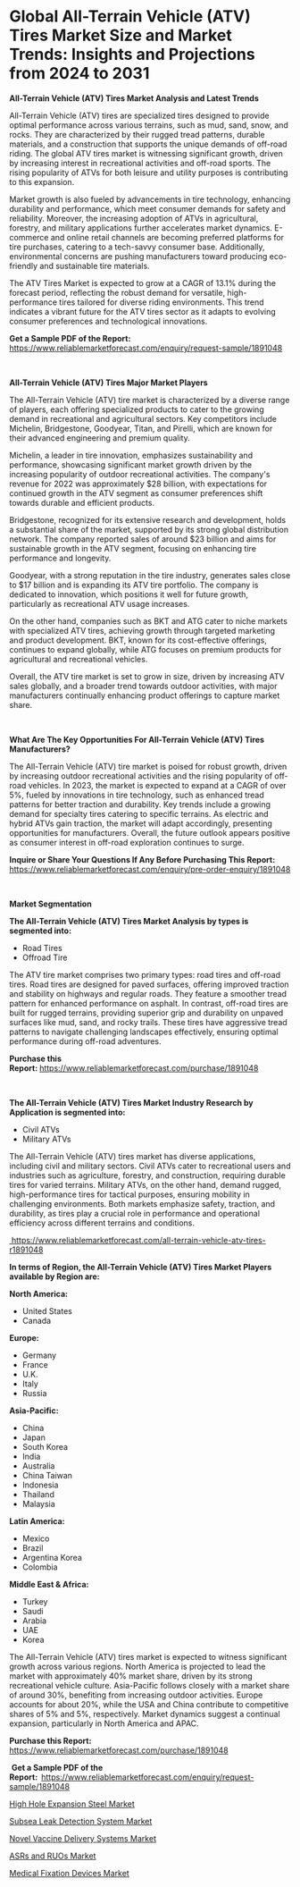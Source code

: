 <p><h1>Global All-Terrain Vehicle (ATV) Tires Market Size and Market Trends: Insights and Projections from 2024 to 2031</h1></p><p><strong>All-Terrain Vehicle (ATV) Tires Market Analysis and Latest Trends</strong></p>
<p><p>All-Terrain Vehicle (ATV) tires are specialized tires designed to provide optimal performance across various terrains, such as mud, sand, snow, and rocks. They are characterized by their rugged tread patterns, durable materials, and a construction that supports the unique demands of off-road riding. The global ATV tires market is witnessing significant growth, driven by increasing interest in recreational activities and off-road sports. The rising popularity of ATVs for both leisure and utility purposes is contributing to this expansion.</p><p>Market growth is also fueled by advancements in tire technology, enhancing durability and performance, which meet consumer demands for safety and reliability. Moreover, the increasing adoption of ATVs in agricultural, forestry, and military applications further accelerates market dynamics. E-commerce and online retail channels are becoming preferred platforms for tire purchases, catering to a tech-savvy consumer base. Additionally, environmental concerns are pushing manufacturers toward producing eco-friendly and sustainable tire materials. </p><p>The ATV Tires Market is expected to grow at a CAGR of 13.1% during the forecast period, reflecting the robust demand for versatile, high-performance tires tailored for diverse riding environments. This trend indicates a vibrant future for the ATV tires sector as it adapts to evolving consumer preferences and technological innovations.</p></p>
<p><strong>Get a Sample PDF of the Report:&nbsp;</strong> <a href="https://www.reliablemarketforecast.com/enquiry/request-sample/1891048?utm_campaign=1755&utm_medium=2&utm_source=Github&utm_content=ia&utm_term=24102024&utm_id=all-terrain-vehicle-atv-tires">https://www.reliablemarketforecast.com/enquiry/request-sample/1891048</a></p>
<p>&nbsp;</p>
<p><strong>All-Terrain Vehicle (ATV) Tires Major Market Players</strong></p>
<p><p>The All-Terrain Vehicle (ATV) tire market is characterized by a diverse range of players, each offering specialized products to cater to the growing demand in recreational and agricultural sectors. Key competitors include Michelin, Bridgestone, Goodyear, Titan, and Pirelli, which are known for their advanced engineering and premium quality.</p><p>Michelin, a leader in tire innovation, emphasizes sustainability and performance, showcasing significant market growth driven by the increasing popularity of outdoor recreational activities. The company's revenue for 2022 was approximately $28 billion, with expectations for continued growth in the ATV segment as consumer preferences shift towards durable and efficient products.</p><p>Bridgestone, recognized for its extensive research and development, holds a substantial share of the market, supported by its strong global distribution network. The company reported sales of around $23 billion and aims for sustainable growth in the ATV segment, focusing on enhancing tire performance and longevity.</p><p>Goodyear, with a strong reputation in the tire industry, generates sales close to $17 billion and is expanding its ATV tire portfolio. The company is dedicated to innovation, which positions it well for future growth, particularly as recreational ATV usage increases.</p><p>On the other hand, companies such as BKT and ATG cater to niche markets with specialized ATV tires, achieving growth through targeted marketing and product development. BKT, known for its cost-effective offerings, continues to expand globally, while ATG focuses on premium products for agricultural and recreational vehicles.</p><p>Overall, the ATV tire market is set to grow in size, driven by increasing ATV sales globally, and a broader trend towards outdoor activities, with major manufacturers continually enhancing product offerings to capture market share.</p></p>
<p>&nbsp;</p>
<p><strong>What Are The Key Opportunities For All-Terrain Vehicle (ATV) Tires Manufacturers?</strong></p>
<p><p>The All-Terrain Vehicle (ATV) tire market is poised for robust growth, driven by increasing outdoor recreational activities and the rising popularity of off-road vehicles. In 2023, the market is expected to expand at a CAGR of over 5%, fueled by innovations in tire technology, such as enhanced tread patterns for better traction and durability. Key trends include a growing demand for specialty tires catering to specific terrains. As electric and hybrid ATVs gain traction, the market will adapt accordingly, presenting opportunities for manufacturers. Overall, the future outlook appears positive as consumer interest in off-road exploration continues to surge.</p></p>
<p><strong>Inquire or Share Your Questions If Any Before Purchasing This Report:</strong> <a href="https://www.reliablemarketforecast.com/enquiry/pre-order-enquiry/1891048?utm_campaign=1755&utm_medium=2&utm_source=Github&utm_content=ia&utm_term=24102024&utm_id=all-terrain-vehicle-atv-tires">https://www.reliablemarketforecast.com/enquiry/pre-order-enquiry/1891048</a></p>
<p>&nbsp;</p>
<p><strong>Market Segmentation</strong></p>
<p><strong>The All-Terrain Vehicle (ATV) Tires Market Analysis by types is segmented into:</strong></p>
<p><ul><li>Road Tires</li><li>Offroad Tire</li></ul></p>
<p><p>The ATV tire market comprises two primary types: road tires and off-road tires. Road tires are designed for paved surfaces, offering improved traction and stability on highways and regular roads. They feature a smoother tread pattern for enhanced performance on asphalt. In contrast, off-road tires are built for rugged terrains, providing superior grip and durability on unpaved surfaces like mud, sand, and rocky trails. These tires have aggressive tread patterns to navigate challenging landscapes effectively, ensuring optimal performance during off-road adventures.</p></p>
<p><strong>Purchase this Report:&nbsp;</strong><a href="https://www.reliablemarketforecast.com/purchase/1891048?utm_campaign=1755&utm_medium=2&utm_source=Github&utm_content=ia&utm_term=24102024&utm_id=all-terrain-vehicle-atv-tires">https://www.reliablemarketforecast.com/purchase/1891048</a></p>
<p>&nbsp;</p>
<p><strong>The All-Terrain Vehicle (ATV) Tires Market Industry Research by Application is segmented into:</strong></p>
<p><ul><li>Civil ATVs</li><li>Military ATVs</li></ul></p>
<p><p>The All-Terrain Vehicle (ATV) tires market has diverse applications, including civil and military sectors. Civil ATVs cater to recreational users and industries such as agriculture, forestry, and construction, requiring durable tires for varied terrains. Military ATVs, on the other hand, demand rugged, high-performance tires for tactical purposes, ensuring mobility in challenging environments. Both markets emphasize safety, traction, and durability, as tires play a crucial role in performance and operational efficiency across different terrains and conditions.</p></p>
<p><a href="https://www.reliablemarketforecast.com/all-terrain-vehicle-atv-tires-r1891048?utm_campaign=1755&utm_medium=2&utm_source=Github&utm_content=ia&utm_term=24102024&utm_id=all-terrain-vehicle-atv-tires">&nbsp;https://www.reliablemarketforecast.com/all-terrain-vehicle-atv-tires-r1891048</a></p>
<p><strong>In terms of Region, the All-Terrain Vehicle (ATV) Tires Market Players available by Region are:</strong></p>
<p>
    <p> <strong> North America: </strong>
        <ul>
            <li>United States</li>
            <li>Canada</li>
        </ul>
        </p> 
    <p> <strong> Europe: </strong>
        <ul>
            <li>Germany</li>
            <li>France</li>
            <li>U.K.</li>
            <li>Italy</li>
            <li>Russia</li>
        </ul>
        </p> 
    <p> <strong> Asia-Pacific: </strong>
        <ul>
            <li>China</li>
            <li>Japan</li>
            <li>South Korea</li>
            <li>India</li>
            <li>Australia</li>
            <li>China Taiwan</li>
            <li>Indonesia</li>
            <li>Thailand</li>
            <li>Malaysia</li>
        </ul>
        </p> 
    <p> <strong> Latin America: </strong>
        <ul>
            <li>Mexico</li>
            <li>Brazil</li>
            <li>Argentina Korea</li>
            <li>Colombia</li>
        </ul>
        </p> 
    <p> <strong> Middle East & Africa: </strong>
        <ul>
            <li>Turkey</li>
            <li>Saudi</li>
            <li>Arabia</li>
            <li>UAE</li>
            <li>Korea</li>
        </ul>
    </p>
    </p>
<p><p>The All-Terrain Vehicle (ATV) tires market is expected to witness significant growth across various regions. North America is projected to lead the market with approximately 40% market share, driven by its strong recreational vehicle culture. Asia-Pacific follows closely with a market share of around 30%, benefiting from increasing outdoor activities. Europe accounts for about 20%, while the USA and China contribute to competitive shares of 5% and 5%, respectively. Market dynamics suggest a continual expansion, particularly in North America and APAC.</p></p>
<p><strong>Purchase this Report: </strong><a href="https://www.reliablemarketforecast.com/purchase/1891048?utm_campaign=1755&utm_medium=2&utm_source=Github&utm_content=ia&utm_term=24102024&utm_id=all-terrain-vehicle-atv-tires">https://www.reliablemarketforecast.com/purchase/1891048</a></p>
<p>&nbsp;<strong>Get a Sample PDF of the Report:&nbsp;&nbsp;</strong><a href="https://www.reliablemarketforecast.com/enquiry/request-sample/1891048?utm_campaign=1755&utm_medium=2&utm_source=Github&utm_content=ia&utm_term=24102024&utm_id=all-terrain-vehicle-atv-tires">https://www.reliablemarketforecast.com/enquiry/request-sample/1891048</a></p>
<p><strong></strong></p>
<p><p><a href="https://github.com/JudyWalsh475/Market-Research-Report-List-1/blob/main/high-hole-expansion-steel-market.md?utm_campaign=1755&utm_medium=2&utm_source=Github&utm_content=ia&utm_term=24102024&utm_id=all-terrain-vehicle-atv-tires">High Hole Expansion Steel Market</a></p><p><a href="https://www.linkedin.com/pulse/evaluating-subsea-leak-detection-system-market-trends-growth-414nf?utm_campaign=1755&utm_medium=2&utm_source=Github&utm_content=ia&utm_term=24102024&utm_id=all-terrain-vehicle-atv-tires">Subsea Leak Detection System Market</a></p><p><a href="https://www.linkedin.com/pulse/global-novel-vaccine-delivery-systems-market-product-types-6dbpc?utm_campaign=1755&utm_medium=2&utm_source=Github&utm_content=ia&utm_term=24102024&utm_id=all-terrain-vehicle-atv-tires">Novel Vaccine Delivery Systems Market</a></p><p><a href="https://www.linkedin.com/pulse/asrs-ruos-ecosystem-mapping-innovation-value-chains-2024-2031-x6djf?utm_campaign=1755&utm_medium=2&utm_source=Github&utm_content=ia&utm_term=24102024&utm_id=all-terrain-vehicle-atv-tires">ASRs and RUOs Market</a></p><p><a href="https://www.linkedin.com/pulse/medical-fixation-devices-market-velocity-127-cagr-trajectory-t33wf?utm_campaign=1755&utm_medium=2&utm_source=Github&utm_content=ia&utm_term=24102024&utm_id=all-terrain-vehicle-atv-tires">Medical Fixation Devices Market</a></p></p>